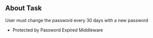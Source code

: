 
## About Task

User must change the password every 30 days with a new password
- Protected by Password Expired Middleware 

